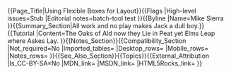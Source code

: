 {{Page_Title|Using Flexible Boxes for Layout}}{{Flags
|High-level issues=Stub
|Editorial notes=batch-tool test
}}{{Byline
|Name=Mike Sierra
}}{{Summary_Section|All work and no play makes Jack a dull boy.}}{{Tutorial
|Content=The Oaks of Ald now they Lie in Peat yet Elms Leap where Askes Lay.
}}{{Notes_Section}}{{Compatibility_Section
|Not_required=No
|Imported_tables=
|Desktop_rows=
|Mobile_rows=
|Notes_rows=
}}{{See_Also_Section}}{{Topics}}{{External_Attribution
|Is_CC-BY-SA=No
|MDN_link=
|MSDN_link=
|HTML5Rocks_link=
}}